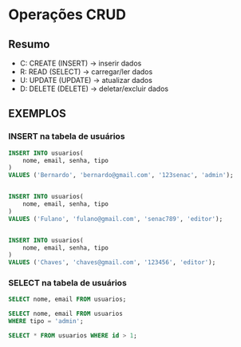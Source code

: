 # Operações CRUD

## Resumo

- C: CREATE (INSERT) -> inserir dados
- R: READ (SELECT) -> carregar/ler dados
- U: UPDATE (UPDATE) -> atualizar dados
- D: DELETE (DELETE) -> deletar/excluir dados


## EXEMPLOS

### INSERT na tabela de usuários

```sql
INSERT INTO usuarios(
    nome, email, senha, tipo
)
VALUES ('Bernardo', 'bernardo@gmail.com', '123senac', 'admin');


INSERT INTO usuarios(
    nome, email, senha, tipo
)
VALUES ('Fulano', 'fulano@gmail.com', 'senac789', 'editor');


INSERT INTO usuarios(
    nome, email, senha, tipo
)
VALUES ('Chaves', 'chaves@gmail.com', '123456', 'editor');
```


### SELECT na tabela de usuários

```sql
SELECT nome, email FROM usuarios;
```


```sql
SELECT nome, email FROM usuarios
WHERE tipo = 'admin';
```

```sql
SELECT * FROM usuarios WHERE id > 1;
```
